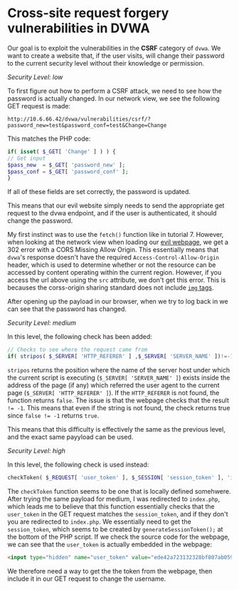 # Cross-site request forgery vulnerabilities in DVWA

Our goal is to exploit the vulnerabilities in the **CSRF** category of `dvwa`. We want to create a website that, if the user visits, will change their password to the current security level without their knowledge or permission.

*Security Level: low*

To first figure out how to perform a CSRF attack, we need to see how the password is actually changed. In our network view, we see the following GET request is made:
```
http://10.6.66.42/dvwa/vulnerabilities/csrf/?password_new=test&password_conf=test&Change=Change
```

This matches the PHP code:
```PHP
if( isset( $_GET[ 'Change' ] ) ) {
// Get input
$pass_new  = $_GET[ 'password_new' ];
$pass_conf = $_GET[ 'password_conf' ];
}
```
If all of these fields are set correctly, the password is updated.

This means that our evil website simply needs to send the appropriate get request to the dvwa endpoint, and if the user is authenticated, it should change the password.

My first instinct was to use the `fetch()` function like in tutorial 7. However, when looking at the network view when loading our [evil webpage](low.html), we get a 302 error with a CORS Missing Allow Origin. This essentially means that `dvwa`'s response doesn't have the required `Access-Control-Allow-Origin` header, which is used to determine whether or not the resource can be accessed by content operating within the current region. However, if you access the url above using the `src` attribute, we don't get this error. This is becauses the corss-origin sharing standard does not include [`img` tags](https://stackoverflow.com/questions/47978252/how-img-tag-gets-content-over-cors-headers).

After opening up the payload in our browser, when we try to log back in we can see that the password has changed.

*Security Level: medium*

In this level, the following check has been added:
```PHP
// Checks to see where the request came from
if( stripos( $_SERVER[ 'HTTP_REFERER' ] ,$_SERVER[ 'SERVER_NAME' ])!=-1 )
```
`stripos` returns the position where the name of the server host under which the current script is executing (`$_SERVER[ 'SERVER_NAME' ]`) exists inside the address of the page (if any) which referred the user agent to the current page (`$_SERVER[ 'HTTP_REFERER' ]`). If the `HTTP_REFERER` is not found, the function returns `false`. The issue is that the webpage checks that the result `!= -1`. This means that even if the string is not found, the check returns true since `false != -1` returns `true`.

This means that this difficulty is effectively the same as the previous level, and the exact same payyload can be used.

*Security Level: high*

In this level, the following check is used instead:
```PHP
checkToken( $_REQUEST[ 'user_token' ], $_SESSION[ 'session_token' ], 'index.php' );
```
The `checkToken` function seems to be one that is locally defined somehwere. After trying the same payload for medium, I was redirected to `index.php`, which leads me to believe that this function essentially checks that the `user_token` in the GET request matches the `session_token`, and if they don't you are redirected to `index.php`. We essentially need to get the `session_token`, which seems to be created by `generateSessionToken();` at the bottom of the PHP script. If we check the source code for the webpage, we can see that the `user_token` is actually embedded in the webpage:
```html
<input type="hidden" name="user_token" value="ede42a723132328bf807ab0596238d7a">
```
We therefore need a way to get the the token from the webpage, then include it in our GET request to change the username.
